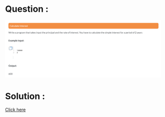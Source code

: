 # Question :
![calculate interest](https://github.com/prabhu30/coding/blob/main/Edyst/Python%20-%20Intro%20to%20Advanced/31_calculate%20interest/image.png)

# Solution :
[Click here](https://github.com/prabhu30/coding/blob/main/Edyst/Python%20-%20Intro%20to%20Advanced/31_calculate%20interest/solution.py)
